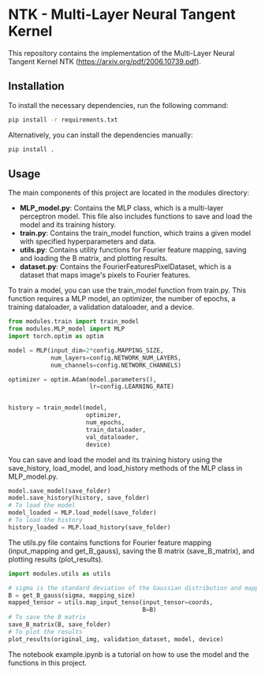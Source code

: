 # NTK - Multi-Layer Neural Tangent Kernel
This repository contains the implementation of the Multi-Layer Neural Tangent Kernel NTK (https://arxiv.org/pdf/2006.10739.pdf).

## Installation
To install the necessary dependencies, run the following command:

```bash
pip install -r requirements.txt
```
Alternatively, you can install the dependencies manually:

```bash
pip install .
```

## Usage
The main components of this project are located in the modules directory:

-  **MLP_model.py**: Contains the MLP class, which is a multi-layer perceptron model. This file also includes functions to save and load the model and its training history.
- **train.py**: Contains the train_model function, which trains a given model with specified hyperparameters and data.
- **utils.py**: Contains utility functions for Fourier feature mapping, saving and loading the B matrix, and plotting results.
- **dataset.py**: Contains the FourierFeaturesPixelDataset, which is a dataset that maps image's pixels to Fourier features.

To train a model, you can use the train_model function from train.py. This function requires a MLP model, an optimizer, the number of epochs, a training dataloader, a validation dataloader, and a device.

```python
from modules.train import train_model
from modules.MLP_model import MLP
import torch.optim as optim

model = MLP(input_dim=2*config.MAPPING_SIZE,
            num_layers=config.NETWORK_NUM_LAYERS,
            num_channels=config.NETWORK_CHANNELS)

optimizer = optim.Adam(model.parameters(),
                       lr=config.LEARNING_RATE)


history = train_model(model, 
                      optimizer, 
                      num_epochs, 
                      train_dataloader, 
                      val_dataloader, 
                      device)
```

You can save and load the model and its training history using the save_history, load_model, and load_history methods of the MLP class in MLP_model.py.

```python
model.save_model(save_folder)
model.save_history(history, save_folder)
# To load the model
model_loaded = MLP.load_model(save_folder)
# To load the history
history_loaded = MLP.load_history(save_folder)
```

The utils.py file contains functions for Fourier feature mapping (input_mapping and get_B_gauss), saving the B matrix (save_B_matrix), and plotting results (plot_results).

```python
import modules.utils as utils

# sigma is the standard deviation of the Gaussian distribution and mapping_size  represents the number of Fourier features
B = get_B_gauss(sigma, mapping_size)
mapped_tensor = utils.map_input_tenso(input_tensor=coords,
                                      B=B)
# To save the B matrix
save_B_matrix(B, save_folder)
# To plot the results
plot_results(original_img, validation_dataset, model, device)
```

The notebook example.ipynb is a tutorial on how to use the model and the functions in this project.
